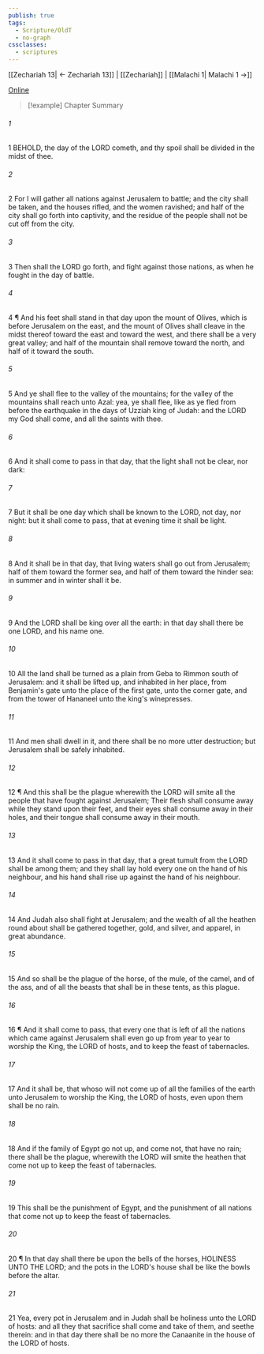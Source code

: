 ```yaml
---
publish: true
tags:
  - Scripture/OldT
  - no-graph
cssclasses:
  - scriptures
---
```

[[Zechariah 13| ← Zechariah 13]] | [[Zechariah]] | [[Malachi 1| Malachi 1 →]]

[Online](https://churchofjesuschrist.org/study/scriptures/ot/zech/14?lang=eng)

>[!example] Chapter Summary
>
###### 1
1 BEHOLD, the day of the LORD cometh, and thy spoil shall be divided in the midst of thee.
###### 2
2 For I will gather all nations against Jerusalem to battle; and the city shall be taken, and the houses rifled, and the women ravished; and half of the city shall go forth into captivity, and the residue of the people shall not be cut off from the city.
###### 3
3 Then shall the LORD go forth, and fight against those nations, as when he fought in the day of battle.
###### 4
4 ¶ And his feet shall stand in that day upon the mount of Olives, which is before Jerusalem on the east, and the mount of Olives shall cleave in the midst thereof toward the east and toward the west, and there shall be a very great valley; and half of the mountain shall remove toward the north, and half of it toward the south.
###### 5
5 And ye shall flee to the valley of the mountains; for the valley of the mountains shall reach unto Azal: yea, ye shall flee, like as ye fled from before the earthquake in the days of Uzziah king of Judah: and the LORD my God shall come, and all the saints with thee.
###### 6
6 And it shall come to pass in that day, that the light shall not be clear, nor dark:
###### 7
7 But it shall be one day which shall be known to the LORD, not day, nor night: but it shall come to pass, that at evening time it shall be light.
###### 8
8 And it shall be in that day, that living waters shall go out from Jerusalem; half of them toward the former sea, and half of them toward the hinder sea: in summer and in winter shall it be.
###### 9
9 And the LORD shall be king over all the earth: in that day shall there be one LORD, and his name one.
###### 10
10 All the land shall be turned as a plain from Geba to Rimmon south of Jerusalem: and it shall be lifted up, and inhabited in her place, from Benjamin's gate unto the place of the first gate, unto the corner gate, and from the tower of Hananeel unto the king's winepresses.
###### 11
11 And men shall dwell in it, and there shall be no more utter destruction; but Jerusalem shall be safely inhabited.
###### 12
12 ¶ And this shall be the plague wherewith the LORD will smite all the people that have fought against Jerusalem; Their flesh shall consume away while they stand upon their feet, and their eyes shall consume away in their holes, and their tongue shall consume away in their mouth.
###### 13
13 And it shall come to pass in that day, that a great tumult from the LORD shall be among them; and they shall lay hold every one on the hand of his neighbour, and his hand shall rise up against the hand of his neighbour.
###### 14
14 And Judah also shall fight at Jerusalem; and the wealth of all the heathen round about shall be gathered together, gold, and silver, and apparel, in great abundance.
###### 15
15 And so shall be the plague of the horse, of the mule, of the camel, and of the ass, and of all the beasts that shall be in these tents, as this plague.
###### 16
16 ¶ And it shall come to pass, that every one that is left of all the nations which came against Jerusalem shall even go up from year to year to worship the King, the LORD of hosts, and to keep the feast of tabernacles.
###### 17
17 And it shall be, that whoso will not come up of all the families of the earth unto Jerusalem to worship the King, the LORD of hosts, even upon them shall be no rain.
###### 18
18 And if the family of Egypt go not up, and come not, that have no rain; there shall be the plague, wherewith the LORD will smite the heathen that come not up to keep the feast of tabernacles.
###### 19
19 This shall be the punishment of Egypt, and the punishment of all nations that come not up to keep the feast of tabernacles.
###### 20
20 ¶ In that day shall there be upon the bells of the horses, HOLINESS UNTO THE LORD; and the pots in the LORD's house shall be like the bowls before the altar.
###### 21
21 Yea, every pot in Jerusalem and in Judah shall be holiness unto the LORD of hosts: and all they that sacrifice shall come and take of them, and seethe therein: and in that day there shall be no more the Canaanite in the house of the LORD of hosts.



